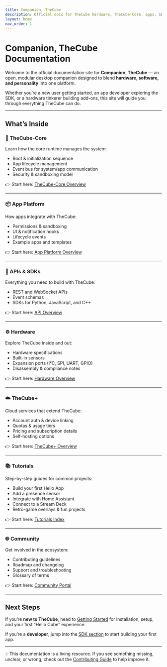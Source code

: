 ```yaml
---
title: Companion, TheCube
description: Official docs for TheCube hardware, TheCube-Core, apps, SDK, and TheCube+ cloud.
layout: home
nav_order: 1
---
```


# Companion, TheCube Documentation

Welcome to the official documentation site for **Companion, TheCube** — an open, modular desktop companion designed to blend **hardware, software, and personality** into one platform.  

Whether you’re a new user getting started, an app developer exploring the SDK, or a hardware tinkerer building add-ons, this site will guide you through everything TheCube can do.

---

## What’s Inside

### 🧩 TheCube-Core
Learn how the core runtime manages the system:
- Boot & initialization sequence  
- App lifecycle management  
- Event bus for system/app communication  
- Security & sandboxing model  

👉 Start here: [TheCube-Core Overview](/core/)

---

### 📦 App Platform
How apps integrate with TheCube:
- Permissions & sandboxing  
- UI & notification hooks  
- Lifecycle events  
- Example apps and templates  

👉 Start here: [App Platform Overview](/apps/)

---

### 🔌 APIs & SDKs
Everything you need to build with TheCube:
- REST and WebSocket APIs  
- Event schemas  
- SDKs for Python, JavaScript, and C++  

👉 Start here: [API Overview](/api/)

---

### ⚙️ Hardware
Explore TheCube inside and out:
- Hardware specifications  
- Built-in sensors  
- Expansion ports (I²C, SPI, UART, GPIO)  
- Disassembly & compliance notes  

👉 Start here: [Hardware Overview](/hardware/)

---

### ☁️ TheCube+
Cloud services that extend TheCube:
- Account auth & device linking  
- Quotas & usage tiers  
- Pricing and subscription details  
- Self-hosting options  

👉 Start here: [TheCube+ Overview](/thecube-plus/)

---

### 📚 Tutorials
Step-by-step guides for common projects:
- Build your first Hello App  
- Add a presence sensor  
- Integrate with Home Assistant  
- Connect to a Stream Deck  
- Retro-game overlays & fun projects  

👉 Start here: [Tutorials Index](/tutorials/)

---

### 🌐 Community
Get involved in the ecosystem:
- Contributing guidelines  
- Roadmap and changelog  
- Support and troubleshooting  
- Glossary of terms  

👉 Start here: [Community Portal](/community/)

---

## Next Steps

If you’re **new to TheCube**, head to [Getting Started](/getting-started/) for installation, setup, and your first “Hello Cube” experience.  

If you’re a **developer**, jump into the [SDK section](/sdk/) to start building your first app.  

---

💡 This documentation is a living resource. If you see something missing, unclear, or wrong, check out the [Contributing Guide](/community/contributing/) to help improve it.